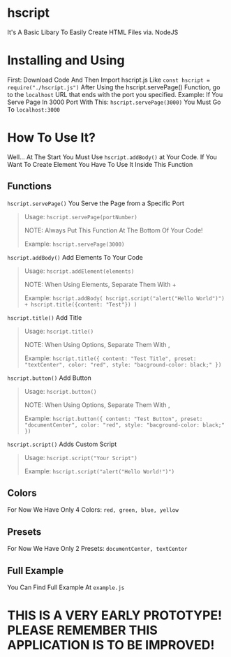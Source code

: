 # hscript
It's A Basic Libary To Easily Create HTML Files via. NodeJS

# Installing and Using
First: Download Code And Then Import hscript.js Like `const hscript = require("./hscript.js")` After Using the hscript.servePage() Function, go to the `localhost` URL that ends with the port you specified. Example: If You Serve Page In 3000 Port With This: `hscript.servePage(3000)` You Must Go To `localhost:3000`

# How To Use It?
Well... At The Start You Must Use `hscript.addBody()` at Your Code. If You Want To Create Element You Have To Use It Inside This Function

## Functions
`hscript.servePage()`
You Serve the Page from a Specific Port
 > Usage: `hscript.servePage(portNumber)`
 >
 > NOTE: Always Put This Function At The Bottom Of Your Code!
 > 
 > Example: `hscript.servePage(3000)`


`hscript.addBody()`
Add Elements To Your Code
 > Usage: `hscript.addElement(elements)`
 >
 > NOTE: When Using Elements, Separate Them With +
 > 
 > Example: `hscript.addBody(
    hscript.script("alert("Hello World")") + hscript.title({content: "Test"})
    )`


`hscript.title()`
Add Title
 > Usage: `hscript.title()`
 >
 > NOTE: When Using Options, Separate Them With ,
 > 
 > Example: `hscript.title({
        content: "Test Title",
        preset: "textCenter",
        color: "red",
        style: "bacground-color: black;"
    })` 
    
`hscript.button()`
Add Button
 > Usage: `hscript.button()`
 >
 > NOTE: When Using Options, Separate Them With ,
 > 
 > Example: `hscript.button({
        content: "Test Button",
        preset: "documentCenter",
        color: "red",
        style: "bacground-color: black;"
    })`
    
    
`hscript.script()`
Adds Custom Script
 > Usage: `hscript.script("Your Script")`
 >
 > 
 > Example: `hscript.script("alert("Hello World!")")` 

## Colors
For Now We Have Only 4 Colors:
`red, green, blue, yellow`

## Presets
For Now We Have Only 2 Presets:
`documentCenter, textCenter`

## Full Example

You Can Find Full Example At `example.js`

# THIS IS A VERY EARLY PROTOTYPE! PLEASE REMEMBER THIS APPLICATION IS TO BE IMPROVED!
